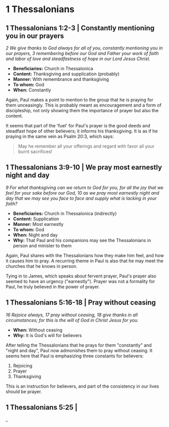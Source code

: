 # 1 Thessalonians

## 1 Thessalonians 1:2-3 | Constantly mentioning you in our prayers

_2 We give thanks to God always for all of you,_
_constantly mentioning you in our prayers,_
_3 remembering before our God and Father your work of faith_
_and labor of love and steadfastness of hope in our Lord Jesus Christ._

- **Beneficiaries:** Church in Thessalonica
- **Content:** Thanksgiving and supplication (probably)
- **Manner:** With remembrance and thanksgiving
- **To whom:** God
- **When:** Constantly

Again, Paul makes a point to mention to the group that he is praying for them unceasingly.
This is probably meant as encouragement and a form of discipleship, not only showing them the importance of prayer but also the content.

It seems that part of the 'fuel' for Paul's prayer is the good deeds and steadfast hope of other believers; it informs his thanksgiving.
It is as if he praying in the same vein as Psalm 20:3, which says:

> May he remember all your offerings
> and regard with favor all your burnt sacrifices!

## 1 Thessalonians 3:9-10 | We pray most earnestly night and day

_9 For what thanksgiving can we return to God for you,_
_for all the joy that we feel for your sake before our God,_
_10 as we pray most earnestly night and day_
_that we may see you face to face and supply what is lacking in your faith?_

- **Beneficiaries:** Church in Thessalonica (indirectly)
- **Content:** Supplication
- **Manner:** Most earnestly
- **To whom:** God
- **When:** Night and day
- **Why:** That Paul and his companions may see the Thessalonians in person and minister to them

Again, Paul shares with the Thessalonians how they make him feel, and how it causes him to pray.
A recurring theme in Paul is also that he may meet the churches that he knows in person.

Tying in to James, which speaks about fervent prayer, Paul's prayer also seemed to have an urgency ("earnestly").
Prayer was not a formality for Paul, he truly believed in the power of prayer.

## 1 Thessalonians 5:16-18 | Pray without ceasing

_16 Rejoice always,_
_17 pray without ceasing,_
_18 give thanks in all circumstances;_
_for this is the will of God in Christ Jesus for you._

- **When:** Without ceasing
- **Why:** It is God's will for believers

After telling the Thessalonians that he prays for them "constantly" and "night and day", Paul now admonishes them to pray without ceasing.
It seems here that Paul is emphasizing three constants for believers:

1. Rejoicing
2. Prayer
3. Thanksgiving

This is an instruction for believers, and part of the consistency in our lives should be prayer.

## 1 Thessalonians 5:25 | 

_

